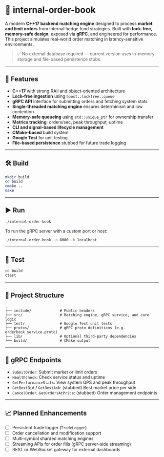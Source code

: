 # 📘 internal-order-book

A modern **C++17 backend matching engine** designed to process **market and limit orders** from internal hedge fund strategies. Built with **lock-free, memory-safe design**, exposed via **gRPC**, and engineered for performance. This project simulates real-world order matching in latency-sensitive environments.

> ✅ No external database required — current version uses in-memory storage and file-based persistence stubs.

---

## 🚀 Features

- **C++17** with strong RAII and object-oriented architecture
- **Lock-free ingestion** using `boost::lockfree::queue`
- **gRPC API** interface for submitting orders and fetching system stats
- **Single-threaded matching engine** ensures determinism and low contention
- **Memory-safe queueing** using `std::unique_ptr` for ownership transfer
- **Metrics tracking**: orders/sec, peak throughput, uptime
- **CLI and signal-based lifecycle management**
- **CMake-based** build system
- **Google Test** for unit testing
- **File-based persistence** stubbed for future trade logging

---

## 🛠️ Build

```bash
mkdir build
cd build
cmake ..
make
```

---

## ▶️ Run

```bash
./internal-order-book
```

To run the gRPC server with a custom port or host:

```bash
./internal-order-book -p 8080 -h localhost
```

---

## 🧪 Test

```bash
cd build
ctest
```

---

## 🧱 Project Structure

```
.
├── include/             # Public headers
├── src/                 # Matching engine, gRPC service, and core logic
├── test/                # Google Test unit tests
├── protos/              # gRPC proto definitions (e.g. orderbook_service.proto)
├── lib/                 # Optional third-party dependencies
└── build/               # CMake output
```

---

## 📡 gRPC Endpoints

- `SubmitOrder`: Submit market or limit orders
- `HealthCheck`: Check service status and uptime
- `GetPerformanceStats`: View system QPS and peak throughput
- `GetBestBid` / `GetBestAsk`: (stubbed) Best market price per side
- `CancelOrder`, `GetOrdersAtPrice`: (stubbed) Order management endpoints

---

## 📈 Planned Enhancements

- [ ] Persistent trade logger (`TradeLogger`)
- [ ] Order cancellation and modification support
- [ ] Multi-symbol sharded matching engines
- [ ] Streaming APIs for order fills (gRPC server-side streaming)
- [ ] REST or WebSocket gateway for external dashboards
